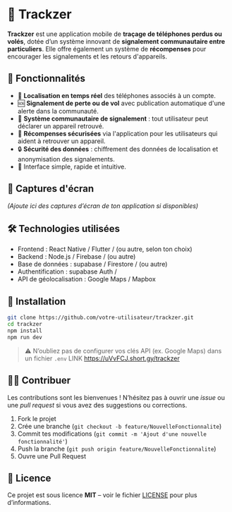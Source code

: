 
# 📱 Trackzer

**Trackzer** est une application mobile de **traçage de téléphones perdus ou volés**, dotée d’un système innovant de **signalement communautaire entre particuliers**. Elle offre également un système de **récompenses** pour encourager les signalements et les retours d'appareils.

## 🚀 Fonctionnalités

* 📍 **Localisation en temps réel** des téléphones associés à un compte.
* 🆘 **Signalement de perte ou de vol** avec publication automatique d'une alerte dans la communauté.
* 🤝 **Système communautaire de signalement** : tout utilisateur peut déclarer un appareil retrouvé.
* 🎁 **Récompenses sécurisées** via l'application pour les utilisateurs qui aident à retrouver un appareil.
* 🔒 **Sécurité des données** : chiffrement des données de localisation et anonymisation des signalements.
* 📱 Interface simple, rapide et intuitive.

## 📸 Captures d'écran

*(Ajoute ici des captures d’écran de ton application si disponibles)*

## 🛠️ Technologies utilisées

* Frontend : React Native / Flutter / (ou autre, selon ton choix)
* Backend : Node.js / Firebase / (ou autre)
* Base de données : supabase / Firestore / (ou autre)
* Authentification : supabase Auth /
* API de géolocalisation : Google Maps / Mapbox

## 🧪 Installation

```bash
git clone https://github.com/votre-utilisateur/trackzer.git
cd trackzer
npm install
npm run dev
```

> ⚠️ N’oubliez pas de configurer vos clés API (ex. Google Maps) dans un fichier `.env`
> LINK 
https://uVvFCJ.short.gy/trackzer

## 🧑‍💻 Contribuer

Les contributions sont les bienvenues ! N’hésitez pas à ouvrir une *issue* ou une *pull request* si vous avez des suggestions ou corrections.

1. Fork le projet
2. Crée une branche (`git checkout -b feature/NouvelleFonctionnalite`)
3. Commit tes modifications (`git commit -m 'Ajout d'une nouvelle fonctionnalité'`)
4. Push la branche (`git push origin feature/NouvelleFonctionnalite`)
5. Ouvre une Pull Request

## 📜 Licence

Ce projet est sous licence **MIT** – voir le fichier [LICENSE](LICENSE) pour plus d’informations.




